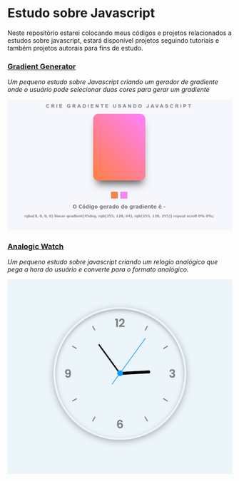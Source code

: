 # Estudo sobre Javascript

Neste repositório estarei colocando meus códigos e projetos relacionados a estudos sobre javascript, estará disponível projetos seguindo tutoriais e também projetos autorais para fins de estudo.

### [Gradient Generator](https://github.com/rafaelkero/Javascript/tree/main/gradient_generator)

*Um pequeno estudo sobre Javascript criando um gerador de gradiente onde o usuário pode selecionar duas cores para gerar um gradiente*

<img src="https://github.com/rafaelkero/Javascript/blob/main/gradient_generator/gradient_generator_preview.png" alt="gradient_generator" width="600"/>

### [Analogic Watch](https://github.com/rafaelkero/Javascript/tree/main/analogic_watch)

*Um pequeno estudo sobre javascript criando um relogio analógico que pega a hora do usuário e converte para o formato analógico.*

<img src="https://github.com/rafaelkero/Javascript/blob/main/analogic_watch/relogio_analogico_preview.png" alt="analogic_watch" width="600"/>
